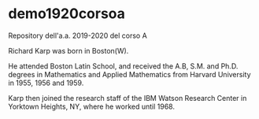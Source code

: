 # demo1920corsoa
Repository dell'a.a. 2019-2020 del corso A

Richard Karp was born in Boston(W).

He attended Boston Latin School, and received the A.B, 
S.M. and Ph.D. degrees in Mathematics and Applied 
Mathematics from Harvard University in 1955, 1956 and 1959.

Karp then joined the research 
staff of the IBM Watson 
Research Center in Yorktown Heights, 
NY, where he worked until 1968.

